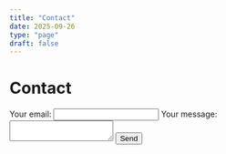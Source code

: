 ```yaml
---
title: "Contact"
date: 2025-09-26
type: "page"
draft: false
---
```


# Contact

<!-- modify this form HTML and place wherever you want your form -->
<form
  action="https://formspree.io/f/mrbybwzk"
  method="POST"
>
  <label>
    Your email:
    <input type="email" name="email">
  </label>
  <label>
    Your message:
    <textarea name="message"></textarea>
  </label>
  <!-- your other form fields go here -->
  <button type="submit">Send</button>
</form>